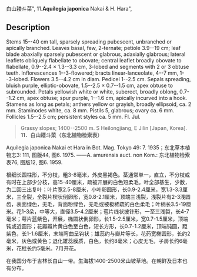 白山耧斗菜",
11.**Aquilegia japonica** Nakai & H. Hara",

## Description
Stems 15--40 cm tall, sparsely spreading pubescent, unbranched or apically branched. Leaves basal, few, 2-ternate; petiole 3.9--19 cm; leaf blade abaxially sparsely pubescent or glabrous, adaxially glabrous; lateral leaflets obliquely flabellate to obovate; central leaflet broadly obovate to flabellate, 0.9--2.4 × 1.3--3.3 cm, 3-lobed and segments with 2 or 3 obtuse teeth. Inflorescences 1--3-flowered; bracts linear-lanceolate, 4--7 mm, 1--3-lobed. Flowers 3.5--4.2 cm in diam. Pedicel 1--2.5 cm. Sepals spreading, bluish purple, elliptic-obovate, 1.5--2.5 × 0.7--1.5 cm, apex obtuse to subrounded. Petals yellowish white or white, suberect, broadly oblong, 0.7--1.2 cm, apex obtuse; spur purple, 1--1.6 cm, apically incurved into a hook. Stamens as long as petals; anthers yellow or grayish, broadly ellipsoid, ca. 2 mm. Staminodes white, ca. 8 mm. Pistils 5, glabrous; ovary ca. 6 mm. Follicles 1.5--2.5 cm; persistent styles ca. 5 mm. Fl. Jul.

> Grassy slopes; 1400--2500 m. S Heilongjiang, E Jilin [Japan, Korea].
**11．白山耧斗菜（东北植物检索表）**

Aquilegia japonica Nakai et Hara in Bot. Mag. Tokyo 49: 7. 1935；东北草本植物志3: 111, 图版44, 图6. 1975. ——A. amurensis auct. non Kom.: 东北植物检索表76, 图版12, 图6. 1959.

根细长圆柱形，不分枝，粗3-8毫米，外皮黑褐色。茎通常单一，直立，不分枝或有时在上部少分枝，高15-40厘米，疏被开展的白色短柔毛。叶全部基生，少数，为二回三出复叶；叶片宽2.5-8厘米，小叶卵圆形，长0.9-2.4厘米，宽1.3-3.3厘 米，三全裂，全裂片楔状倒卵形，宽0.8-2.1厘米，顶端三浅裂，浅裂片有2-3浅圆齿，表面绿色，无毛，背面粉绿色，无毛或被极稀疏的白色柔毛；叶柄长3.5-19厘米。花1-3朵，中等大，直径3.5-4.2厘米；苞片线状披针形，一至三浅裂，长4-7毫米；萼片蓝紫色，开展，椭圆状倒卵形，长1.5-2.5厘米，宽0.7-1.5厘米，顶端钝或近圆形；花瓣瓣片黄白色至白色，短长方形，长0.7-1.2厘米，顶端钝圆，距紫色，长1-1.6厘米，末端弯曲呈钩状；雄蕊约与瓣片等长，花药宽椭圆形，长约2毫米，灰色或黄色；退化雄蕊膜质，白色，长约8毫米；心皮无毛，子房长约6毫米，花柱长约5毫米。7月开花。

在我国分布于吉林长白山一带。生海拔1400-2500米山坡草地。在朝鲜及日本也有分布。
